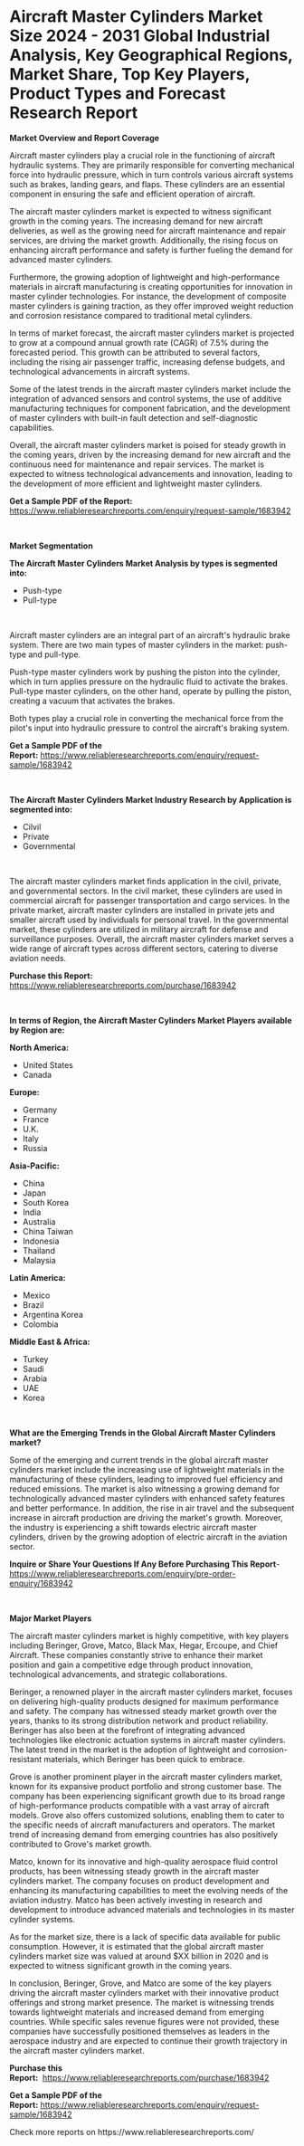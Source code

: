 <p><h1>Aircraft Master Cylinders Market Size 2024 - 2031 Global Industrial Analysis, Key Geographical Regions, Market Share, Top Key Players, Product Types and Forecast Research Report</h1></p><p><strong>Market Overview and Report Coverage</strong></p>
<p><p>Aircraft master cylinders play a crucial role in the functioning of aircraft hydraulic systems. They are primarily responsible for converting mechanical force into hydraulic pressure, which in turn controls various aircraft systems such as brakes, landing gears, and flaps. These cylinders are an essential component in ensuring the safe and efficient operation of aircraft.</p><p>The aircraft master cylinders market is expected to witness significant growth in the coming years. The increasing demand for new aircraft deliveries, as well as the growing need for aircraft maintenance and repair services, are driving the market growth. Additionally, the rising focus on enhancing aircraft performance and safety is further fueling the demand for advanced master cylinders.</p><p>Furthermore, the growing adoption of lightweight and high-performance materials in aircraft manufacturing is creating opportunities for innovation in master cylinder technologies. For instance, the development of composite master cylinders is gaining traction, as they offer improved weight reduction and corrosion resistance compared to traditional metal cylinders.</p><p>In terms of market forecast, the aircraft master cylinders market is projected to grow at a compound annual growth rate (CAGR) of 7.5% during the forecasted period. This growth can be attributed to several factors, including the rising air passenger traffic, increasing defense budgets, and technological advancements in aircraft systems.</p><p>Some of the latest trends in the aircraft master cylinders market include the integration of advanced sensors and control systems, the use of additive manufacturing techniques for component fabrication, and the development of master cylinders with built-in fault detection and self-diagnostic capabilities.</p><p>Overall, the aircraft master cylinders market is poised for steady growth in the coming years, driven by the increasing demand for new aircraft and the continuous need for maintenance and repair services. The market is expected to witness technological advancements and innovation, leading to the development of more efficient and lightweight master cylinders.</p></p>
<p><strong>Get a Sample PDF of the Report:</strong> <a href="https://www.reliableresearchreports.com/enquiry/request-sample/1683942">https://www.reliableresearchreports.com/enquiry/request-sample/1683942</a></p>
<p>&nbsp;</p>
<p><strong>Market Segmentation</strong></p>
<p><strong>The Aircraft Master Cylinders Market Analysis by types is segmented into:</strong></p>
<p><ul><li>Push-type</li><li>Pull-type</li></ul></p>
<p>&nbsp;</p>
<p><p>Aircraft master cylinders are an integral part of an aircraft's hydraulic brake system. There are two main types of master cylinders in the market: push-type and pull-type. </p><p>Push-type master cylinders work by pushing the piston into the cylinder, which in turn applies pressure on the hydraulic fluid to activate the brakes. Pull-type master cylinders, on the other hand, operate by pulling the piston, creating a vacuum that activates the brakes. </p><p>Both types play a crucial role in converting the mechanical force from the pilot's input into hydraulic pressure to control the aircraft's braking system.</p></p>
<p><strong>Get a Sample PDF of the Report:</strong>&nbsp;<a href="https://www.reliableresearchreports.com/enquiry/request-sample/1683942">https://www.reliableresearchreports.com/enquiry/request-sample/1683942</a></p>
<p>&nbsp;</p>
<p><strong>The Aircraft Master Cylinders Market Industry Research by Application is segmented into:</strong></p>
<p><ul><li>Cilvil</li><li>Private</li><li>Governmental</li></ul></p>
<p>&nbsp;</p>
<p><p>The aircraft master cylinders market finds application in the civil, private, and governmental sectors. In the civil market, these cylinders are used in commercial aircraft for passenger transportation and cargo services. In the private market, aircraft master cylinders are installed in private jets and smaller aircraft used by individuals for personal travel. In the governmental market, these cylinders are utilized in military aircraft for defense and surveillance purposes. Overall, the aircraft master cylinders market serves a wide range of aircraft types across different sectors, catering to diverse aviation needs.</p></p>
<p><strong>Purchase this Report:</strong>&nbsp; <a href="https://www.reliableresearchreports.com/purchase/1683942">https://www.reliableresearchreports.com/purchase/1683942</a></p>
<p>&nbsp;</p>
<p><strong>In terms of Region, the Aircraft Master Cylinders Market Players available by Region are:</strong></p>
<p>
    <p> <strong> North America: </strong>
        <ul>
            <li>United States</li>
            <li>Canada</li>
        </ul>
        </p> 
    <p> <strong> Europe: </strong>
        <ul>
            <li>Germany</li>
            <li>France</li>
            <li>U.K.</li>
            <li>Italy</li>
            <li>Russia</li>
        </ul>
        </p> 
    <p> <strong> Asia-Pacific: </strong>
        <ul>
            <li>China</li>
            <li>Japan</li>
            <li>South Korea</li>
            <li>India</li>
            <li>Australia</li>
            <li>China Taiwan</li>
            <li>Indonesia</li>
            <li>Thailand</li>
            <li>Malaysia</li>
        </ul>
        </p> 
    <p> <strong> Latin America: </strong>
        <ul>
            <li>Mexico</li>
            <li>Brazil</li>
            <li>Argentina Korea</li>
            <li>Colombia</li>
        </ul>
        </p> 
    <p> <strong> Middle East & Africa: </strong>
        <ul>
            <li>Turkey</li>
            <li>Saudi</li>
            <li>Arabia</li>
            <li>UAE</li>
            <li>Korea</li>
        </ul>
    </p>
    </p>
<p>&nbsp;</p>
<p><strong>What are the Emerging Trends in the Global Aircraft Master Cylinders market?</strong></p>
<p><p>Some of the emerging and current trends in the global aircraft master cylinders market include the increasing use of lightweight materials in the manufacturing of these cylinders, leading to improved fuel efficiency and reduced emissions. The market is also witnessing a growing demand for technologically advanced master cylinders with enhanced safety features and better performance. In addition, the rise in air travel and the subsequent increase in aircraft production are driving the market's growth. Moreover, the industry is experiencing a shift towards electric aircraft master cylinders, driven by the growing adoption of electric aircraft in the aviation sector.</p></p>
<p><strong>Inquire or Share Your Questions If Any Before Purchasing This Report</strong>- <a href="https://www.reliableresearchreports.com/enquiry/pre-order-enquiry/1683942">https://www.reliableresearchreports.com/enquiry/pre-order-enquiry/1683942</a></p>
<p>&nbsp;</p>
<p><strong>Major Market Players</strong></p>
<p><p>The aircraft master cylinders market is highly competitive, with key players including Beringer, Grove, Matco, Black Max, Hegar, Ercoupe, and Chief Aircraft. These companies constantly strive to enhance their market position and gain a competitive edge through product innovation, technological advancements, and strategic collaborations.</p><p>Beringer, a renowned player in the aircraft master cylinders market, focuses on delivering high-quality products designed for maximum performance and safety. The company has witnessed steady market growth over the years, thanks to its strong distribution network and product reliability. Beringer has also been at the forefront of integrating advanced technologies like electronic actuation systems in aircraft master cylinders. The latest trend in the market is the adoption of lightweight and corrosion-resistant materials, which Beringer has been quick to embrace.</p><p>Grove is another prominent player in the aircraft master cylinders market, known for its expansive product portfolio and strong customer base. The company has been experiencing significant growth due to its broad range of high-performance products compatible with a vast array of aircraft models. Grove also offers customized solutions, enabling them to cater to the specific needs of aircraft manufacturers and operators. The market trend of increasing demand from emerging countries has also positively contributed to Grove's market growth.</p><p>Matco, known for its innovative and high-quality aerospace fluid control products, has been witnessing steady growth in the aircraft master cylinders market. The company focuses on product development and enhancing its manufacturing capabilities to meet the evolving needs of the aviation industry. Matco has been actively investing in research and development to introduce advanced materials and technologies in its master cylinder systems.</p><p>As for the market size, there is a lack of specific data available for public consumption. However, it is estimated that the global aircraft master cylinders market size was valued at around $XX billion in 2020 and is expected to witness significant growth in the coming years.</p><p>In conclusion, Beringer, Grove, and Matco are some of the key players driving the aircraft master cylinders market with their innovative product offerings and strong market presence. The market is witnessing trends towards lightweight materials and increased demand from emerging countries. While specific sales revenue figures were not provided, these companies have successfully positioned themselves as leaders in the aerospace industry and are expected to continue their growth trajectory in the aircraft master cylinders market.</p></p>
<p><strong>Purchase this Report:</strong>&nbsp;&nbsp;<a href="https://www.reliableresearchreports.com/purchase/1683942">https://www.reliableresearchreports.com/purchase/1683942</a></p>
<p></p>
<p><strong>Get a Sample PDF of the Report:</strong>&nbsp;<a href="https://www.reliableresearchreports.com/enquiry/request-sample/1683942">https://www.reliableresearchreports.com/enquiry/request-sample/1683942</a></p>
<p>Check more reports on https://www.reliableresearchreports.com/</p>
